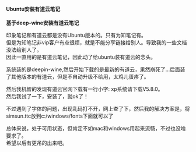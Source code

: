 #### Ubuntu安装有道云笔记

**基于deep-wine安装有道云笔记**

印象笔记和有道云都是没有Ubuntu版本的。只有为知笔记有。<br>
但是为知笔记非vip客户有点很烦，就是不能分享链接给别人。导致我的一些文档没法给别人了。<br>
因此一直用的是有道云笔记，因此动了给ubuntu装有道云的念头。

系统装的是deepin-wine,然后开始下载的是最新的有道云，果然崩死了...后面装了其他版本的有道云，但是不自动升级不给用，太鸡儿蛋疼了。

然后我机智的发现有道云官网下载有一行小字:
xp系统请下载V5.8.0。<br>
然后我试了一下，安装了，就ok了！

不过遇到了字体的问题，出现乱码打不开，网上查了下，然后我的解决方案是，将simsun.ttc放到c:/windows/fonts下面就可以了

总体来说，处于可用状态，但肯定不如mac和windows用起来流畅，不过也没啥要求了。<br>
希望以后有更吊的出来吧。